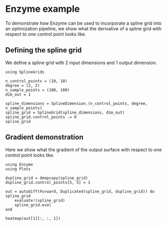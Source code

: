 # Enzyme example

To demonstrate how Enzyme can be used to incorporate a spline grid into an optimization pipeline, we show what the derivative of a spline grid with respect to one control point looks like.

## Defining the spline grid

We define a spline grid with 2 input dimensions and 1 output dimension.

```@example tutorial
using SplineGrids

n_control_points = (10, 10)
degree = (2, 2)
n_sample_points = (100, 100)
dim_out = 1

spline_dimensions = SplineDimension.(n_control_points, degree, n_sample_points)
spline_grid = SplineGrid(spline_dimensions, dim_out)
spline_grid.control_points .= 0
spline_grid
```

## Gradient demonstration

Here we show what the gradient of the output surface with respect to one control point looks like.

```@example tutorial
using Enzyme
using Plots

dspline_grid = deepcopy(spline_grid)
dspline_grid.control_points[5, 5] = 1

out = autodiff(Forward, Duplicated(spline_grid, dspline_grid)) do spline_grid
    evaluate!(spline_grid)
    spline_grid.eval
end

heatmap(out[1][:, :, 1])
```
